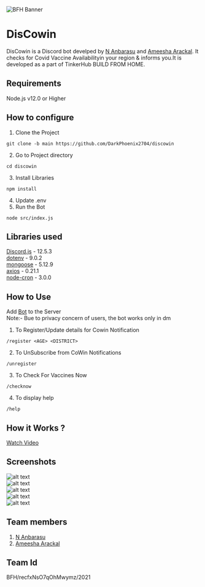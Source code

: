 ![BFH Banner](https://trello-attachments.s3.amazonaws.com/542e9c6316504d5797afbfb9/542e9c6316504d5797afbfc1/39dee8d993841943b5723510ce663233/Frame_19.png)


# DisCowin
DisCowin is a Discord bot develped by [N Anbarasu](https://www.github.com/darkphoenix2704) and [Ameesha Arackal](https://github.com/AMEESHAARACKAL).
It checks for Covid Vaccine Availabilityin your region & informs you.It is developed as a part of TinkerHub BUILD FROM HOME.


## Requirements
Node.js v12.0 or Higher  


## How to configure
1. Clone the Project  
```
git clone -b main https://github.com/DarkPhoenix2704/discowin
```
2. Go to Project directory
```
cd discowin
```
3. Install Libraries
```
npm install
```
4. Update .env
5. Run the Bot
```
node src/index.js
```


## Libraries used
[Discord.js](https://discord.js.org/) - 12.5.3  
[dotenv](https://www.npmjs.com/package/dotenv) - 9.0.2  
[mongoose](https://mongoosejs.com/) - 5.12.9  
[axios](https://github.com/axios) - 0.21.1  
[node-cron](https://github.com/node-cron/node-cron) - 3.0.0  




## How to Use
Add [Bot](https://discord.com/api/oauth2/authorize?client_id=845267684818944021&permissions=199696&scope=bot) to the Server  
Note:- Bue to privacy concern of users, the bot works only in dm

1. To Register/Update details for Cowin Notification
```
/register <AGE> <DISTRICT>
```
2. To UnSubscribe from CoWin Notifications
```
/unregister
```
3. To Check For Vaccines Now
```
/checknow
```
4. To display help
```
/help
```

## How it Works ?
[Watch Video](https://www.loom.com/share/e6d980a9adbb421ca6a29edaf3f6d9c1)

## Screenshots
![alt text](https://i.ibb.co/k60JFCq/start.png)  
![alt text](https://i.ibb.co/fXRpTgb/register.jpg)   
![alt text](https://i.ibb.co/Lz4zczX/unregister.jpg)   
![alt text](https://i.ibb.co/G5z9zpn/checknow.jpg)   
![alt text](https://i.ibb.co/2ht7gFp/help.jpg)   



## Team members
1. [N Anbarasu](https://www.github.com/darkphoenix2704)
2. [Ameesha Arackal](https://github.com/AMEESHAARACKAL)



## Team Id
BFH/recfxNsO7qOhMwymz/2021

